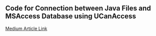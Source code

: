 ## Code for Connection between Java Files and MSAccess Database using UCanAccess

<a href="https://medium.com/@girish.r.rajani/how-to-use-ucanaccess-to-connect-to-microsoft-access-databases-using-vscode-4355e91854dc">Medium Article Link</a>
